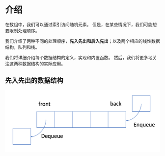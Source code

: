 # 介绍
在数组中，我们可以通过索引访问随机元素。 但是，在某些情况下，我们可能想要限制处理顺序。

我们介绍了两种不同的处理顺序，**先入先出和后入先出**；以及两个相应的线性数据结构，队列和栈。

我们将详细介绍每个数据结构的定义，实现和内置函数。 然后，我们将更多地关注这两种数据结构的实际应用。

## 先入先出的数据结构
![fifo](https://github.com/wnz27/Algorithms_Note/blob/master/img/fifo_eg.png)
